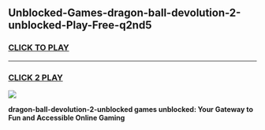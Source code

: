 
## Unblocked-Games-dragon-ball-devolution-2-unblocked-Play-Free-q2nd5
<h3>
<a href="https://premium76.site?title=dragon-ball-devolution-2-unblocked&ref=20M">CLICK TO PLAY</a></h3>
<hr>

<h3>
<a href="https://premium76.site?title=dragon-ball-devolution-2-unblocked&ref=20M">CLICK 2 PLAY</a>
  
</h3>

<a href="https://premium76.site?title=dragon-ball-devolution-2-unblocked&ref=19M"><img src="https://clearcache.store/games.png"></a>


**dragon-ball-devolution-2-unblocked games unblocked: Your Gateway to Fun and Accessible Online Gaming**
